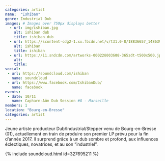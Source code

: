 ```yaml
---
categories: artist
name:  "Ishiban"
genre: Industrial Dub
images: # Images over 750px displays better
  - url: img/ishiban.jpg
    alt: ishiban dub
    title: ishiban dub
  - url: https://scontent-cdg2-1.xx.fbcdn.net/v/t31.0-8/18836657_1486398474732430_5585879448062217794_o.jpg?oh=ee8ac01ad4999120e184db36451722ed&oe=59CF53BC
    alt: ishiban
    title: ishiban
  - url: https://i1.sndcdn.com/artworks-000228003608-365zdt-t500x500.jpg
    alt:
    title:
social:
 - url: https://soundcloud.com/ishiban
   name: soundcloud
 - url: https://www.facebook.com/IshibanDub/
   name: facebook
events:
 - date: 10/11
   name: Capharn-Aüm Dub Session #8 - Marseille
members: 1
location: "Bourg-en-Bresse"
categories: artist
---
```

Jeune artiste producteur Dub/Industrial/Stepper venu de Bourg-en-Bresse (01), actuellement en train de produire son premier LP prévu pour la fin d’année 2017. Il surprend grâce à un dub sombre et profond, aux influences éclectiques, novatrices, et au son “industriel”.

{% include soundcloud.html id=327695211 %}
